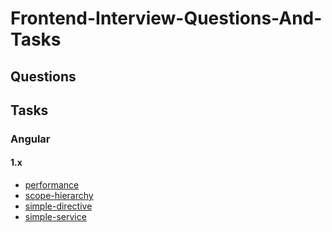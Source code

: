 # Frontend-Interview-Questions-And-Tasks

## Questions

## Tasks

### Angular

#### 1.x

- [performance](/tasks/angular/1.x/performance)
- [scope-hierarchy](/tasks/angular/1.x/scope-hierarchy)
- [simple-directive](/tasks/angular/1.x/simple-directive)
- [simple-service](/tasks/angular/1.x/simple-service)
